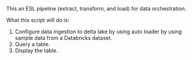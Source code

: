 This an ESL pipeline (extract, transform, and load) for data orchestration. 

What this script will do is: 

1. Configure data ingestion to delta lake by using auto loader by using sample data from a Databricks dataset. 
2. Query a table. 
3. Display the table. 
